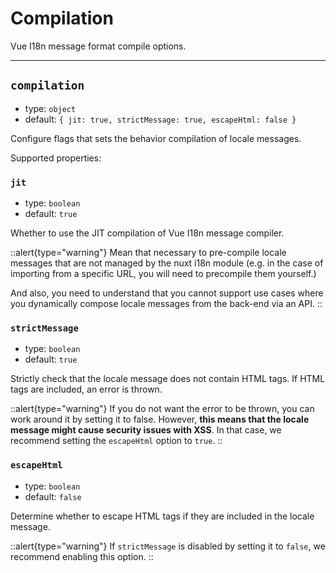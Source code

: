 # Compilation

Vue I18n message format compile options.

---

## `compilation`

- type: `object`
- default: `{ jit: true, strictMessage: true, escapeHtml: false }`

Configure flags that sets the behavior compilation of locale messages.

Supported properties:

### `jit`

- type: `boolean`
- default: `true`

Whether to use the JIT compilation of Vue I18n message compiler.

::alert{type="warning"}
Mean that necessary to pre-compile locale messages that are not managed by the nuxt i18n module (e.g. in the case of importing from a specific URL, you will need to precompile them yourself.)

And also, you need to understand that you cannot support use cases where you dynamically compose locale messages from the back-end via an API.
::

### `strictMessage`

- type: `boolean`
- default: `true`

Strictly check that the locale message does not contain HTML tags. If HTML tags are included, an error is thrown.

::alert{type="warning"}
If you do not want the error to be thrown, you can work around it by setting it to false. However, **this means that the locale message might cause security issues with XSS**. In that case, we recommend setting the `escapeHtml` option to `true`. 
::

### `escapeHtml`

- type: `boolean`
- default: `false`

Determine whether to escape HTML tags if they are included in the locale message.

::alert{type="warning"}
If `strictMessage` is disabled by setting it to `false`, we recommend enabling this option.
::
